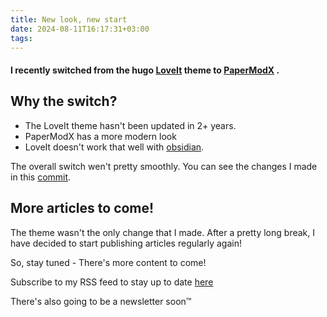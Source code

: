 ```yaml
---
title: New look, new start
date: 2024-08-11T16:17:31+03:00
tags:
---
```

#### I recently switched from the hugo [LoveIt](https://github.com/dillonzq/LoveIt) theme to [PaperModX](https://github.com/reorx/hugo-PaperModX/) .

## Why the switch?

- The LoveIt theme hasn't been updated in 2+ years.
- PaperModX has a more modern look
- LoveIt doesn't work that well with [obsidian](https://obsidian.md).

The overall switch wen't pretty smoothly. You can see the changes I made in this [commit](https://github.com/4rkal/blog).

## More articles to come!
The theme wasn't the only change that I made. After a pretty long break, I have decided to start publishing articles regularly again! 

So, stay tuned - There's more content to come!

Subscribe to my RSS feed to stay up to date [here](../../index.xml)

There's also going to be a newsletter soon™️